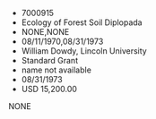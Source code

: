 * 7000915
* Ecology of Forest Soil Diplopada
* NONE,NONE
* 08/11/1970,08/31/1973
* William Dowdy, Lincoln University
* Standard Grant
*   name not available
* 08/31/1973
* USD 15,200.00

NONE